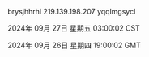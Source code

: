brysjhhrhl 219.139.198.207 yqqlmgsycl

2024年 09月 27日 星期五 03:00:02 CST

2024年 09月 26日 星期四 19:00:02 GMT
